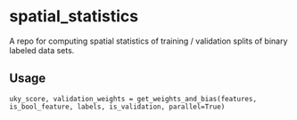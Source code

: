 # spatial_statistics
A repo for computing spatial statistics of training / validation splits
of binary labeled data sets.

## Usage
  ```
  uky_score, validation_weights = get_weights_and_bias(features, is_bool_feature, labels, is_validation, parallel=True)
  ```